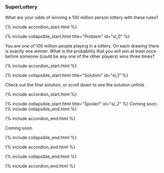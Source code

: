 ### SuperLottery

What are your odds of winning a 100 million person lottery with these rules?

{% include accordion_start.html %}

<!-- Problem start -->
{% include collapsible_start.html title="Problem" id="sl_0" %}

You are one of 100 million people playing in a lottery. On each drawing there is exactly one winner. What is the probability that you will win at least once before someone (could be any one of the other players) wins three times?

<!-- Problem nested start -->
{% include accordion_start.html %}

<!-- Solution start -->
{% include collapsible_start.html title="Solution" id="sl_1" %}

Check out the final solution, or scroll down to see the solution unfold.

<!-- Solution nested start -->
{% include accordion_start.html %}

<!-- Spoiler -->
{% include collapsible_start.html title="Spoiler!" id="sl_2" %}
Coming soon.
{% include collapsible_end.html %}

<!-- Solution nested end -->
{% include accordion_end.html %}

Coming soon.

<!-- Solution end -->
{% include collapsible_end.html %}

<!-- Problem nested end -->
{% include accordion_end.html %}

<!-- Problem end -->
{% include collapsible_end.html %}
    
{% include accordion_end.html %}
